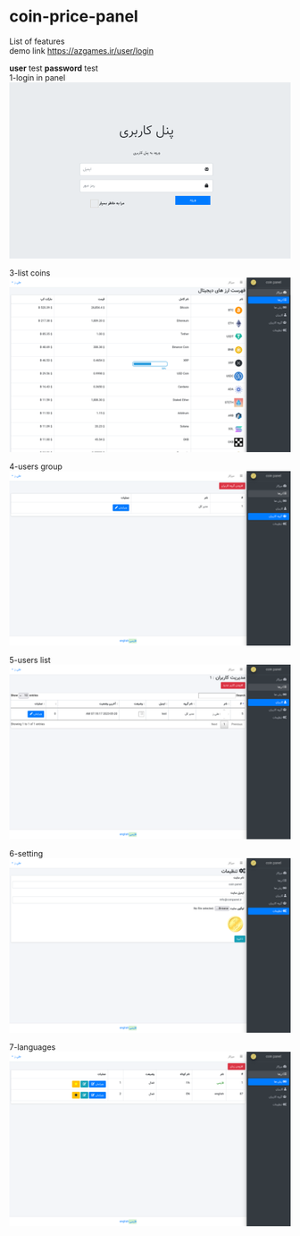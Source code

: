 # coin-price-panel

List of features
<br>
demo link 
<a href="https://azgames.ir/user/login">https://azgames.ir/user/login</a>


<b>user</b>
test
<b>password</b> 
test
<br>
1-login in panel
<img src="https://github.com/alizamani1616/coin-price-panel/blob/main/screenshots/login.png">

3-list coins
<img src="https://github.com/alizamani1616/coin-price-panel/blob/main/screenshots/list-coin.png">

4-users group
<img src="https://github.com/alizamani1616/coin-price-panel/blob/main/screenshots/users-group.png">

5-users list
<img src="https://github.com/alizamani1616/coin-price-panel/blob/main/screenshots/users.png">

6-setting
<img src="https://github.com/alizamani1616/coin-price-panel/blob/main/screenshots/setting.png">

7-languages
<img src="https://github.com/alizamani1616/coin-price-panel/blob/main/screenshots/languages.png">

